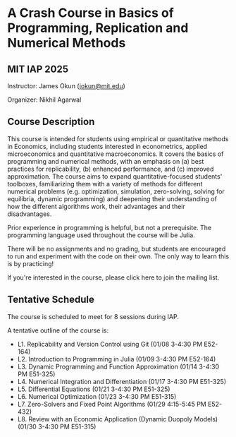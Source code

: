 # A Crash Course in Basics of Programming, Replication and Numerical Methods
## MIT IAP 2025

Instructor: James Okun (jokun@mit.edu)

Organizer: Nikhil Agarwal

## Course Description
This course is intended for students using empirical or quantitative methods in Economics, including students interested in econometrics, applied microeconomics and quantitative macroeconomics. It covers the basics of programming and numerical methods, with an emphasis on (a) best practices for replicability, (b) enhanced performance, and (c) improved approximation. The course aims to expand quantitative-focused students' toolboxes, familiarizing them with a variety of methods for different numerical problems (e.g. optimization, simulation, zero-solving, solving for equilibria, dynamic programming) and deepening their understanding of how the different algorithms work, their advantages and their disadvantages.

Prior experience in programming is helpful, but not a prerequisite. The programming language used throughout the course will be Julia.

There will be no assignments and no grading, but students are encouraged to run and experiment with the code on their own. The only way to learn this is by practicing!

If you're interested in the course, please click here to join the mailing list.

## Tentative Schedule
The course is scheduled to meet for 8 sessions during IAP.

A tentative outline of the course is:

- L1. Replicability and Version Control using Git (01/08 3-4:30 PM E52-164)
- L2. Introduction to Programming in Julia (01/09 3-4:30 PM E52-164)
- L3. Dynamic Programming and Function Approximation (01/14 3-4:30 PM E51-325)
- L4. Numerical Integration and Differentiation (01/17 3-4:30 PM E51-325)
- L5. Differential Equations (01/21 3-4:30 PM E51-325)
- L6. Numerical Optimization (01/23 3-4:30 PM E51-315)
- L7. Zero-Solvers and Fixed Point Algorithms (01/29 4:15-5:45 PM E52-432)
- L8. Review with an Economic Application (Dynamic Duopoly Models) (01/30 3-4:30 PM E51-315)
